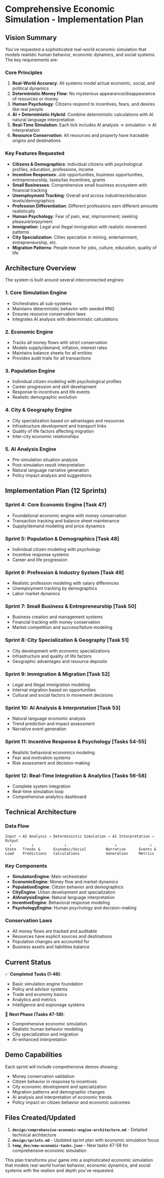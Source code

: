 # Comprehensive Economic Simulation - Implementation Plan

## Vision Summary

You've requested a sophisticated real-world economic simulation that models realistic human behavior, economic dynamics, and social systems. The key requirements are:

### Core Principles
1. **Real-World Accuracy**: All systems model actual economic, social, and political dynamics
2. **Deterministic Money Flow**: No mysterious appearance/disappearance of resources or money  
3. **Human Psychology**: Citizens respond to incentives, fears, and desires like real people
4. **AI + Deterministic Hybrid**: Combine deterministic calculations with AI natural language interpretation
5. **Real-Time Simulation**: Each tick includes AI analysis → simulation → AI interpretation
6. **Resource Conservation**: All resources and property have traceable origins and destinations

### Key Features Requested
- **Citizens & Demographics**: Individual citizens with psychological profiles, education, professions, income
- **Incentive Responses**: Job opportunities, business opportunities, entrepreneurship, taxes/tax incentives, grants
- **Small Businesses**: Comprehensive small business ecosystem with financial tracking
- **Unemployment Tracking**: Overall and across industries/education levels/demographics
- **Profession Differentiation**: Different professions earn different amounts realistically
- **Human Psychology**: Fear of pain, war, imprisonment; seeking pleasure/enjoyment
- **Immigration**: Legal and illegal immigration with realistic movement patterns
- **City Specialization**: Cities specialize in mining, entertainment, entrepreneurship, etc.
- **Migration Patterns**: People move for jobs, culture, education, quality of life

## Architecture Overview

The system is built around several interconnected engines:

### 1. Core Simulation Engine
- Orchestrates all sub-systems
- Maintains deterministic behavior with seeded RNG
- Ensures resource conservation laws
- Integrates AI analysis with deterministic calculations

### 2. Economic Engine
- Tracks all money flows with strict conservation
- Models supply/demand, inflation, interest rates
- Maintains balance sheets for all entities
- Provides audit trails for all transactions

### 3. Population Engine
- Individual citizen modeling with psychological profiles
- Career progression and skill development
- Response to incentives and life events
- Realistic demographic evolution

### 4. City & Geography Engine
- City specialization based on advantages and resources
- Infrastructure development and transport links
- Quality of life factors affecting migration
- Inter-city economic relationships

### 5. AI Analysis Engine
- Pre-simulation situation analysis
- Post-simulation result interpretation
- Natural language narrative generation
- Policy impact analysis and suggestions

## Implementation Plan (12 Sprints)

### Sprint 4: Core Economic Engine [Task 47]
- Foundational economic engine with money conservation
- Transaction tracking and balance sheet maintenance
- Supply/demand modeling and price dynamics

### Sprint 5: Population & Demographics [Task 48]
- Individual citizen modeling with psychology
- Incentive response systems
- Career and life progression

### Sprint 6: Profession & Industry System [Task 49]
- Realistic profession modeling with salary differences
- Unemployment tracking by demographics
- Labor market dynamics

### Sprint 7: Small Business & Entrepreneurship [Task 50]
- Business creation and management systems
- Financial tracking with money conservation
- Market competition and success/failure modeling

### Sprint 8: City Specialization & Geography [Task 51]
- City development with economic specializations
- Infrastructure and quality of life factors
- Geographic advantages and resource deposits

### Sprint 9: Immigration & Migration [Task 52]
- Legal and illegal immigration modeling
- Internal migration based on opportunities
- Cultural and social factors in movement decisions

### Sprint 10: AI Analysis & Interpretation [Task 53]
- Natural language economic analysis
- Trend prediction and impact assessment
- Narrative event generation

### Sprint 11: Incentive Response & Psychology [Tasks 54-55]
- Realistic behavioral economics modeling
- Fear and motivation systems
- Risk assessment and decision-making

### Sprint 12: Real-Time Integration & Analytics [Tasks 56-58]
- Complete system integration
- Real-time simulation loop
- Comprehensive analytics dashboard

## Technical Architecture

### Data Flow
```
Input → AI Analysis → Deterministic Simulation → AI Interpretation → Output
  ↓         ↓              ↓                      ↓               ↓
State   Trends &      Economic/Social         Narrative      Events &
Load    Predictions   Calculations            Generation     Metrics
```

### Key Components
- **SimulationEngine**: Main orchestrator
- **EconomicEngine**: Money flow and market dynamics
- **PopulationEngine**: Citizen behavior and demographics
- **CityEngine**: Urban development and specialization
- **AIAnalysisEngine**: Natural language interpretation
- **IncentiveEngine**: Behavioral response modeling
- **PsychologyEngine**: Human psychology and decision-making

### Conservation Laws
- All money flows are tracked and auditable
- Resources have explicit sources and destinations
- Population changes are accounted for
- Business assets and liabilities balance

## Current Status

✅ **Completed Tasks (1-46)**:
- Basic simulation engine foundation
- Policy and advisor systems
- Trade and economy basics
- Analytics and metrics
- Intelligence and espionage systems

🚧 **Next Phase (Tasks 47-58)**:
- Comprehensive economic simulation
- Realistic human behavior modeling
- City specialization and migration
- AI-enhanced interpretation

## Demo Capabilities

Each sprint will include comprehensive demos showing:
- Money conservation validation
- Citizen behavior in response to incentives
- City economic development and specialization
- Migration patterns and demographic changes
- AI analysis and interpretation of economic trends
- Policy impact on citizen behavior and economic outcomes

## Files Created/Updated

1. **`design/comprehensive-economic-engine-architecture.md`** - Detailed technical architecture
2. **`design/sprints.md`** - Updated sprint plan with economic simulation focus
3. **`temp_dev/new-economic-tasks.json`** - New tasks 47-58 for comprehensive economic simulation

This plan transforms your game into a sophisticated economic simulation that models real-world human behavior, economic dynamics, and social systems with the realism and depth you've requested.
